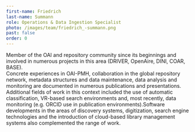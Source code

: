 ```yaml
---
first-name: Friedrich
last-name: Summann
role: Operations & Data Ingestion Specialist
photo: /images/team/friedrich_-summann.png
past: false
order: 0
---
```

Member of the OAI and repository community since its beginnings and involved in numerous projects in this area (DRIVER, OpenAire, DINI, COAR, BASE).\
Concrete experiences in OAI-PMH, collaboration in the global repository network, metadata structures and data maintenance, data analysis and monitoring are documented in numerous publications and presentations.\
Additional fields of work in this context included the use of automatic classification, VR-based search environments and, most recently, data monitoring (e.g. ORCID use in publication environments).Software developments in the areas of discovery systems, digitization, search engine technologies and the introduction of cloud-based library management systems also complemented the range of work.